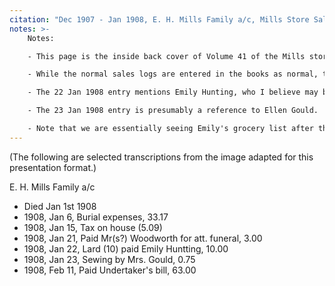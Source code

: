 ```yaml
---
citation: "Dec 1907 - Jan 1908, E. H. Mills Family a/c, Mills Store Sales Journal #41, scanned image of book owned by Brooktondale collector."
notes: >-
    Notes:

    - This page is the inside back cover of Volume 41 of the Mills store sales journals show the final days of E. H. Mills and the transition after Edward's death to M. E. Mills. These books are hardcover, cloth.

    - While the normal sales logs are entered in the books as normal, the family account records start in the back and are filled in toward the front.

    - The 22 Jan 1908 entry mentions Emily Hunting, who I believe may be a reference to Mary Emily Huntting (Smith) Cross (1875-1924), Emily's neice, whose mother was also named Mary, and so Emily's neice may have been called by her full middle name: "Emily Huntting" by family to distinguish her from her mother, just as Emily had. If this is Emily's neice, it is the only evidence of which I am aware that the Mills in Brookton kept in active contact with family in Long Island.

    - The 23 Jan 1908 entry is presumably a reference to Ellen Gould.

    - Note that we are essentially seeing Emily's grocery list after the fact. This is essentially a glimpse into her kitchen cupboard.
---
```

 
 (The following are selected transcriptions from 
 the image adapted for this presentation format.)

E. H. Mills Family a/c

  - Died Jan 1st 1908
  - 1908, Jan  6, Burial expenses, 33.17
  - 1908, Jan 15, Tax on house (5.09)
  - 1908, Jan 21, Paid Mr(s?) Woodworth for att. funeral, 3.00
  - 1908, Jan 22, Lard (10) paid Emily Huntting, 10.00
  - 1908, Jan 23, Sewing by Mrs. Gould,     0.75
  - 1908, Feb 11, Paid Undertaker's bill, 63.00